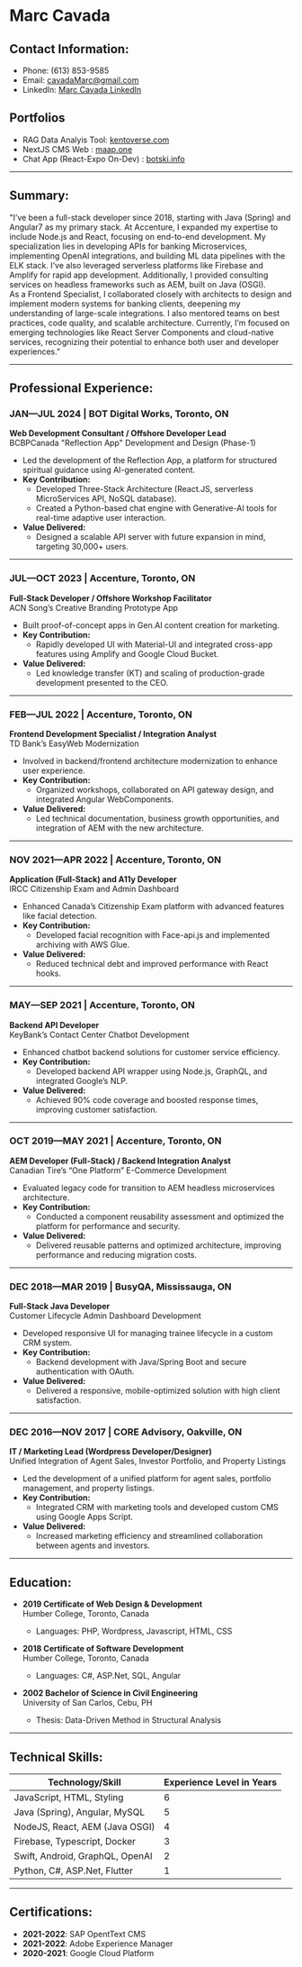 # Marc Cavada

## Contact Information:
- Phone: (613) 853-9585
- Email: cavadaMarc@gmail.com
- LinkedIn: [Marc Cavada LinkedIn](http://www.linkedin.com/in/marc-cavada)

 ##  Portfolios
- RAG Data Analyis Tool: [kentoverse.com](http://www.kentoverse.com)
- NextJS CMS Web : [maap.one](http://www.maap.one)
- Chat App (React-Expo On-Dev) : [botski.info](http://www.botski.info)

---

## Summary:
"I’ve been a full-stack developer since 2018, starting with Java (Spring) and Angular7 as my primary stack. At Accenture, I expanded my expertise to include Node.js and React, focusing on end-to-end development. My specialization lies in developing APIs for banking Microservices, implementing OpenAI integrations, and building ML data pipelines with the ELK stack. I’ve also leveraged serverless platforms like Firebase and Amplify for rapid app development. Additionally, I provided consulting services on headless frameworks such as AEM, built on Java (OSGI).  
As a Frontend Specialist, I collaborated closely with architects to design and implement modern systems for banking clients, deepening my understanding of large-scale integrations. I also mentored teams on best practices, code quality, and scalable architecture. Currently, I’m focused on emerging technologies like React Server Components and cloud-native services, recognizing their potential to enhance both user and developer experiences."

---

## Professional Experience:

### **JAN—JUL 2024 | BOT Digital Works, Toronto, ON**  
**Web Development Consultant / Offshore Developer Lead**  
BCBPCanada "Reflection App" Development and Design (Phase-1)  
- Led the development of the Reflection App, a platform for structured spiritual guidance using AI-generated content.
- **Key Contribution:**
  - Developed Three-Stack Architecture (React.JS, serverless MicroServices API, NoSQL database).
  - Created a Python-based chat engine with Generative-AI tools for real-time adaptive user interaction.
- **Value Delivered:**
  - Designed a scalable API server with future expansion in mind, targeting 30,000+ users.

---

### **JUL—OCT 2023 | Accenture, Toronto, ON**  
**Full-Stack Developer / Offshore Workshop Facilitator**  
ACN Song’s Creative Branding Prototype App  
- Built proof-of-concept apps in Gen.AI content creation for marketing.
- **Key Contribution:**
  - Rapidly developed UI with Material-UI and integrated cross-app features using Amplify and Google Cloud Bucket.
- **Value Delivered:**
  - Led knowledge transfer (KT) and scaling of production-grade development presented to the CEO.

---

### **FEB—JUL 2022 | Accenture, Toronto, ON**  
**Frontend Development Specialist / Integration Analyst**  
TD Bank’s EasyWeb Modernization  
- Involved in backend/frontend architecture modernization to enhance user experience.
- **Key Contribution:**
  - Organized workshops, collaborated on API gateway design, and integrated Angular WebComponents.
- **Value Delivered:**
  - Led technical documentation, business growth opportunities, and integration of AEM with the new architecture.

---

### **NOV 2021—APR 2022 | Accenture, Toronto, ON**  
**Application (Full-Stack) and A11y Developer**  
IRCC Citizenship Exam and Admin Dashboard  
- Enhanced Canada’s Citizenship Exam platform with advanced features like facial detection.
- **Key Contribution:**
  - Developed facial recognition with Face-api.js and implemented archiving with AWS Glue.
- **Value Delivered:**
  - Reduced technical debt and improved performance with React hooks.

---

### **MAY—SEP 2021 | Accenture, Toronto, ON**  
**Backend API Developer**  
KeyBank’s Contact Center Chatbot Development  
- Enhanced chatbot backend solutions for customer service efficiency.
- **Key Contribution:**
  - Developed backend API wrapper using Node.js, GraphQL, and integrated Google’s NLP.
- **Value Delivered:**
  - Achieved 90% code coverage and boosted response times, improving customer satisfaction.

---

### **OCT 2019—MAY 2021 | Accenture, Toronto, ON**  
**AEM Developer (Full-Stack) / Backend Integration Analyst**  
Canadian Tire’s “One Platform” E-Commerce Development  
- Evaluated legacy code for transition to AEM headless microservices architecture.
- **Key Contribution:**
  - Conducted a component reusability assessment and optimized the platform for performance and security.
- **Value Delivered:**
  - Delivered reusable patterns and optimized architecture, improving performance and reducing migration costs.

---

### **DEC 2018—MAR 2019 | BusyQA, Mississauga, ON**  
**Full-Stack Java Developer**  
Customer Lifecycle Admin Dashboard Development  
- Developed responsive UI for managing trainee lifecycle in a custom CRM system.
- **Key Contribution:**
  - Backend development with Java/Spring Boot and secure authentication with OAuth.
- **Value Delivered:**
  - Delivered a responsive, mobile-optimized solution with high client satisfaction.

---

### **DEC 2016—NOV 2017 | CORE Advisory, Oakville, ON**  
**IT / Marketing Lead (Wordpress Developer/Designer)**  
Unified Integration of Agent Sales, Investor Portfolio, and Property Listings  
- Led the development of a unified platform for agent sales, portfolio management, and property listings.
- **Key Contribution:**
  - Integrated CRM with marketing tools and developed custom CMS using Google Apps Script.
- **Value Delivered:**
  - Increased marketing efficiency and streamlined collaboration between agents and investors.

---

## Education:

- **2019 Certificate of Web Design & Development**  
  Humber College, Toronto, Canada  
  - Languages: PHP, Wordpress, Javascript, HTML, CSS

- **2018 Certificate of Software Development**  
  Humber College, Toronto, Canada  
  - Languages: C#, ASP.Net, SQL, Angular

- **2002 Bachelor of Science in Civil Engineering**  
  University of San Carlos, Cebu, PH  
  - Thesis: Data-Driven Method in Structural Analysis

---

## Technical Skills:

| Technology/Skill              | Experience Level in Years |
| ------------------------------ | ------------------------- |
| JavaScript, HTML, Styling       | 6                         |
| Java (Spring), Angular, MySQL   | 5                         |
| NodeJS, React, AEM (Java OSGI)  | 4                         |
| Firebase, Typescript, Docker    | 3                         |
| Swift, Android, GraphQL, OpenAI | 2                         |
| Python, C#, ASP.Net, Flutter    | 1                         |

---

## Certifications:

- **2021-2022**: SAP OpentText CMS  
- **2021-2022**: Adobe Experience Manager  
- **2020-2021**: Google Cloud Platform  
